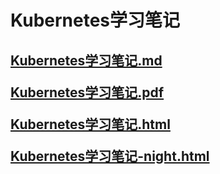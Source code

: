 # Kubernetes学习笔记

<h2>

[Kubernetes学习笔记.md](Kubernetes学习笔记.md)

[Kubernetes学习笔记.pdf](Kubernetes学习笔记.pdf)

[Kubernetes学习笔记.html](Kubernetes学习笔记.html)

[Kubernetes学习笔记-night.html](Kubernetes学习笔记-night.html)

</h2>
